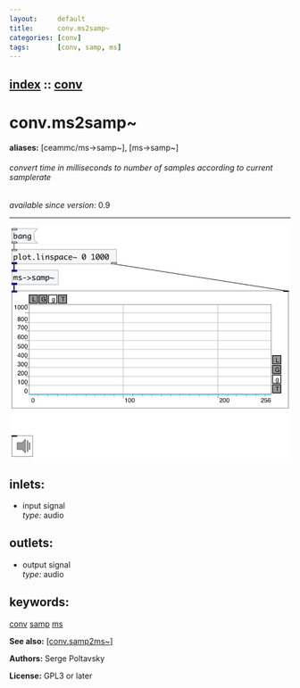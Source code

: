 ```yaml
---
layout:     default
title:      conv.ms2samp~
categories: [conv]
tags:       [conv, samp, ms]
---
```

[index](index.html) :: [conv](category_conv.html)
---

# conv.ms2samp~
**aliases:** [ceammc/ms-&gt;samp\~], [ms-&gt;samp\~]


###### convert time in milliseconds to number of samples according to current samplerate

*available since version:* 0.9

---




[![example](../examples/img/conv.ms2samp~.jpg)](../examples/pd/conv.ms2samp~.pd)









## inlets:

* input signal<br>
_type:_ audio



## outlets:

* output signal<br>
_type:_ audio



## keywords:

[conv](keywords/conv.html)
[samp](keywords/samp.html)
[ms](keywords/ms.html)



**See also:**
[\[conv.samp2ms~\]](conv.samp2ms~.html)




**Authors:** Serge Poltavsky




**License:** GPL3 or later





